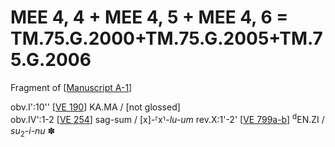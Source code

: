 # MEE 4, 4 + MEE 4, 5 + MEE 4, 6 = TM.75.G.2000+TM.75.G.2005+TM.75.G.2006

Fragment of [[Manuscript A-1]]

obv.I':10'' [[VE 190]]   KA.MA / [not glossed]   
obv.IV':1-2 [[VE 254]]  sag-sum / [x]-⸢x⸣-*lu-um*
rev.X:1'-2' [[VE 799a-b]]   <sup>d</sup>EN.ZI / *su*<sub>2</sub>-*i-nu* ✽    

[//begin]: # "Autogenerated link references for markdown compatibility"
[Manuscript A-1]: <Manuscript A-1> "Manuscript A-1"
[VE 190]: <VE 190> "VE 190"
[VE 254]: <VE 254> "VE 254"
[VE 799a-b]: <VE 799a-b> "VE 799a-b"
[//end]: # "Autogenerated link references"